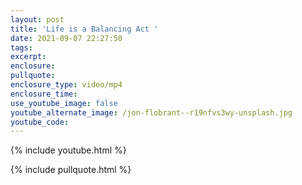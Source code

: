 ```yaml
---
layout: post
title: 'Life is a Balancing Act '
date: 2021-09-07 22:27:50
tags:
excerpt:
enclosure:
pullquote:
enclosure_type: video/mp4
enclosure_time:
use_youtube_image: false
youtube_alternate_image: /jon-flobrant--r19nfvs3wy-unsplash.jpg
youtube_code:
---
```

{% include youtube.html %}

{% include pullquote.html %}
